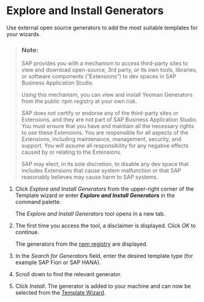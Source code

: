 <!-- loio7865b5e276ad4f8d9616a3e18eddb174 -->

# Explore and Install Generators

Use external open source generators to add the most suitable templates for your wizards.

> ### Note:  
> SAP provides you with a mechanism to access third-party sites to view and download open-source, 3rd party, or its own tools, libraries, or software components \(“Extensions”\) to dev spaces in SAP Business Application Studio.
> 
> Using this mechanism, you can view and install Yeoman Generators from the public npm registry at your own risk.
> 
> SAP does not certify or endorse any of the third-party sites or Extensions, and they are not part of SAP Business Application Studio. You must ensure that you have and maintain all the necessary rights to use these Extensions. You are responsible for all aspects of the Extensions, including maintenance, management, security, and support. You will assume all responsibility for any negative effects caused by or relating to the Extensions.
> 
> SAP may elect, in its sole discretion, to disable any dev space that includes Extensions that cause system malfunction or that SAP reasonably believes may cause harm to SAP systems.

1.  Click *Explore and Install Generators* from the upper-right corner of the Template wizard or enter ***Explore and Install Generators*** in the command palette.

    The *Explore and Install Generators* tool opens in a new tab.

2.  The first time you access the tool, a disclaimer is displayed. Click *OK* to continue.

    The generators from the [npm registry](https://yeoman.io/generators/) are displayed.

3.  In the *Search for Generators* field, enter the desired template type \(for example SAP Fiori or SAP HANA\).
4.  Scroll down to find the relevant generator.
5.  Click *Install*. The generator is added to your machine and can now be selected from the [Template Wizard](template-wizard-ba59cb6.md).

